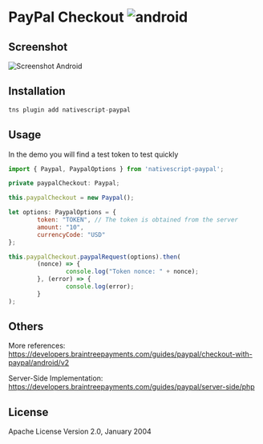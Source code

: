 # PayPal Checkout ![android](https://cdn4.iconfinder.com/data/icons/logos-3/228/android-32.png)

## Screenshot
![Screenshot Android](https://res.cloudinary.com/dem02bcqj/image/upload/v1526497294/Screenshot_2018-05-16-13-58-00.png)

## Installation

```javascript
tns plugin add nativescript-paypal
```

## Usage

In the demo you will find a test token to test quickly

```javascript
import { Paypal, PaypalOptions } from 'nativescript-paypal';

private paypalCheckout: Paypal;

this.paypalCheckout = new Paypal();

let options: PaypalOptions = {
		token: "TOKEN", // The token is obtained from the server
		amount: "10",
		currencyCode: "USD"
};

this.paypalCheckout.paypalRequest(options).then(
		(nonce) => {
				console.log("Token nonce: " + nonce);
		}, (error) => {
				console.log(error);
		}
);

```

## Others

More references: https://developers.braintreepayments.com/guides/paypal/checkout-with-paypal/android/v2

Server-Side Implementation: https://developers.braintreepayments.com/guides/paypal/server-side/php

## License

Apache License Version 2.0, January 2004
